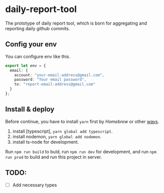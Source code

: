 # daily-report-tool

The prototype of daily report tool, which is born for aggregating and reporting daily github commits.

## Config your env

You can configure env like this.

```typescript
export let env = {
  email: {
    account: "your-email-address@gmail.com",
    password: "Your email password",
    to: "report-email-address@gmail.com"
  }
};
```

## Install & deploy
Before continue, you have to install `yarn` first by *Homebrew* or other [ways](https://yarnpkg.com/lang/en/docs/install/#mac-stable).

1. install [typescript], `yarn global add typescript`.
2. install nodemon, `yarn global add nodemon`.
3. install ts-node for development.

Run `npm run build` to buld, run `npm run dev` for development, and run `npm run prod` to build and run this project in server.

## TODO:
- [ ] Add necessary types